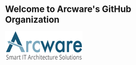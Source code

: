 # Welcome to Arcware's GitHub Organization
![Arcware - Smart IT Architecture Solutions](profile/Arcware-logo.png)
